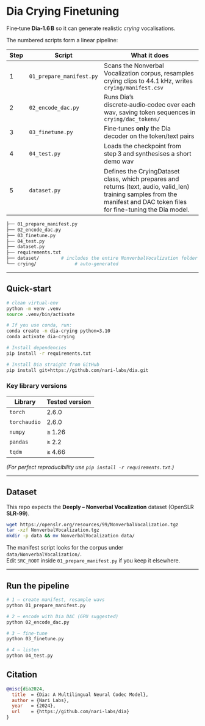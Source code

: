 # Dia Crying Finetuning

Fine‑tune **Dia‑1.6 B** so it can generate realistic *crying* vocalisations.  

The numbered scripts form a linear pipeline:

| Step | Script | What it does |
|------|--------|--------------|
| 1 | `01_prepare_manifest.py` | Scans the Nonverbal Vocalization corpus, resamples crying clips to 44.1 kHz, writes `crying/manifest.csv` |
| 2 | `02_encode_dac.py` | Runs Dia’s discrete‑audio‑codec over each wav, saving token sequences in `crying/dac_tokens/` |
| 3 | `03_finetune.py` | Fine‑tunes **only** the Dia decoder on the token/text pairs |
| 4 | `04_test.py` | Loads the checkpoint from step 3 and synthesises a short demo wav |
| 5 | `dataset.py` | Defines the CryingDataset class, which prepares and returns (text, audio, valid_len) training samples from the manifest and DAC token files for fine-tuning the Dia model. |

```bash
├── 01_prepare_manifest.py
├── 02_encode_dac.py
├── 03_finetune.py
├── 04_test.py
├── dataset.py
├── requirements.txt
├── dataset/        # includes the entire NonverbalVocalization folder
└── crying/              # auto‑generated
```

---

## Quick‑start

```bash
# clean virtual‑env
python -m venv .venv
source .venv/bin/activate

# If you use conda, run:
conda create -n dia-crying python=3.10
conda activate dia-crying

# Install dependencies
pip install -r requirements.txt

# Install Dia straight from GitHub
pip install git+https://github.com/nari-labs/dia.git
```

### Key library versions

| Library        | Tested version |
|----------------|----------------|
| `torch`        | 2.6.0 |
| `torchaudio`   | 2.6.0 |
| `numpy`        | ≥ 1.26 |
| `pandas`       | ≥ 2.2 |
| `tqdm`         | ≥ 4.66 |

*(For perfect reproducibility use `pip install -r requirements.txt`.)*

---

## Dataset

This repo expects the **Deeply – Nonverbal Vocalization** dataset (OpenSLR **SLR‑99**).

```bash
wget https://openslr.org/resources/99/NonverbalVocalization.tgz
tar -xzf NonverbalVocalization.tgz
mkdir -p data && mv NonverbalVocalization data/
```

The manifest script looks for the corpus under `data/NonverbalVocalization/`.  
Edit `SRC_ROOT` inside `01_prepare_manifest.py` if you keep it elsewhere.

---

## Run the pipeline

```bash
# 1 — create manifest, resample wavs
python 01_prepare_manifest.py

# 2 — encode with Dia DAC (GPU suggested)
python 02_encode_dac.py

# 3 — fine‑tune
python 03_finetune.py

# 4 — listen
python 04_test.py
```

## Citation

```bibtex
@misc{dia2024,
  title  = {Dia: A Multilingual Neural Codec Model},
  author = {Nari Labs},
  year   = {2024},
  url    = {https://github.com/nari-labs/dia}
}
```
